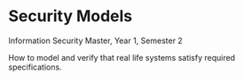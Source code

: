 # Security Models
Information Security Master, Year 1, Semester 2

How to model and verify that real life systems satisfy required specifications.

